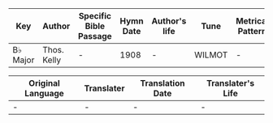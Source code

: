 Key | Author   | Specific Bible Passage     |Hymn Date |Author's life |Tune |Metrical Pattern   |Composer/Source
-- | --------- | ---------------------------|----------|--------------|-----|-------------------|-------------  
B♭ Major |Thos. Kelly |- |1908 |- |WILMOT |- |C. M. Von Weber

Original Language | Translater | Translation Date   | Translater's Life  
----------------- | --------- | --------------------|-------------     
\- |- |- |-
